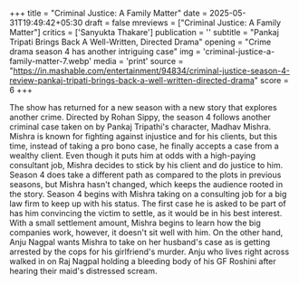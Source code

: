 +++
title = "Criminal Justice: A Family Matter"
date = 2025-05-31T19:49:42+05:30
draft = false
mreviews = ["Criminal Justice: A Family Matter"]
critics = ['Sanyukta Thakare']
publication = ''
subtitle = "Pankaj Tripati Brings Back A Well-Written, Directed Drama"
opening = "Crime drama season 4 has another intriguing case"
img = 'criminal-justice-a-family-matter-7.webp'
media = 'print'
source = "https://in.mashable.com/entertainment/94834/criminal-justice-season-4-review-pankaj-tripati-brings-back-a-well-written-directed-drama"
score = 6
+++

The show has returned for a new season with a new story that explores another crime. Directed by Rohan Sippy, the season 4 follows another criminal case taken on by Pankaj Tripathi's character, Madhav Mishra. Mishra is known for fighting against injustice and for his clients, but this time, instead of taking a pro bono case, he finally accepts a case from a wealthy client. Even though it puts him at odds with a high-paying consultant job, Mishra decides to stick by his client and do justice to him. Season 4 does take a different path as compared to the plots in previous seasons, but Mishra hasn't changed, which keeps the audience rooted in the story. Season 4 begins with Mishra taking on a consulting job for a big law firm to keep up with his status. The first case he is asked to be part of has him convincing the victim to settle, as it would be in his best interest. With a small settlement amount, Mishra begins to learn how the big companies work, however, it doesn't sit well with him. On the other hand, Anju Nagpal wants Mishra to take on her husband's case as is getting arrested by the cops for his girlfriend's murder. Anju who lives right across walked in on Raj Nagpal holding a bleeding body of his GF Roshini after hearing their maid's distressed scream.
